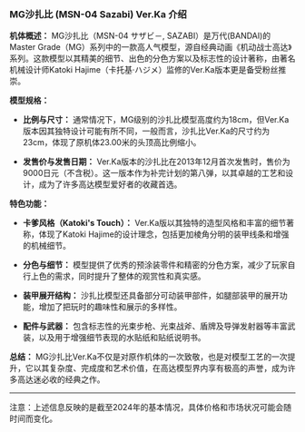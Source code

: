 ### MG沙扎比 (MSN-04 Sazabi) Ver.Ka 介绍

**机体概述：**
MG沙扎比（MSN-04 サザビ－, SAZABI）是万代(BANDAI)的Master Grade（MG）系列中的一款高人气模型，源自经典动画《机动战士高达》系列。这款模型以其精美的细节、出色的分色方案以及标志性的设计著称，由著名机械设计师Katoki Hajime（卡托基·ハジメ）监修的Ver.Ka版本更是备受粉丝推崇。

**模型规格：**
- **比例与尺寸：** 通常情况下，MG级别的沙扎比模型高度约为18cm，但Ver.Ka版本因其独特设计可能有所不同，一般而言，沙扎比Ver.Ka的尺寸约为23cm，体现了原机体23.00米的头顶高比例缩小。
  
- **发售价与发售日期：** Ver.Ka版本的沙扎比在2013年12月首次发售时，售价为9000日元（不含税）。这一版本作为补完计划的第八弹，以其卓越的工艺和设计，成为了许多高达模型爱好者的收藏首选。

**特色功能：**
- **卡爹风格（Katoki's Touch）：** Ver.Ka版以其独特的造型风格和丰富的细节著称，体现了Katoki Hajime的设计理念，包括更加棱角分明的装甲线条和增强的机械细节。
  
- **分色与细节：** 模型提供了优秀的预涂装零件和精密的分色方案，减少了玩家自行上色的需求，同时提升了整体的观赏性和真实感。
  
- **装甲展开结构：** 沙扎比模型还具备部分可动装甲部件，如腿部装甲的展开功能，增加了把玩时的趣味性和展示的多样性。
  
- **配件与武器：** 包含标志性的光束步枪、光束战斧、盾牌及导弹发射器等丰富武装，以及用于增强细节表现的水贴纸和贴纸说明书。

**总结：**
MG沙扎比Ver.Ka不仅是对原作机体的一次致敬，也是对模型工艺的一次提升，它以其复杂度、完成度和艺术价值，在高达模型界内享有极高的声誉，成为许多高达迷必收的经典之作。

---
注意：上述信息反映的是截至2024年的基本情况，具体价格和市场状况可能会随时间而变化。